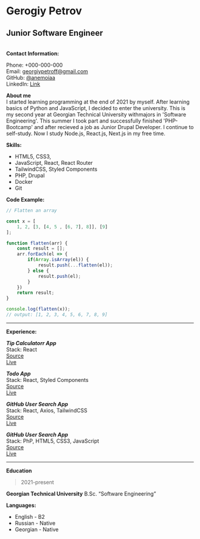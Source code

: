 # Gerogiy Petrov
## Junior Software Engineer
\
**Contact Information:**

Phone: +000-000-000  
Email: georgiypetroff@gmail.com  
GitHub: [@anemoiaa](https://github.com/anemoiaa/)  
LinkedIn: [Link](https://www.linkedin.com/in/georgiy-petrov-74669b238/)  

**About me**  
I started learning programming at the end of 2021 by myself.
After learning basics of Python and JavaScript, I decided to enter the university. This is my second year at Georgian Technical University withmajors in 'Software Engineering'. This summer I took part and successfully finished 'PHP-Bootcamp' and after recieved a job as Junior Drupal Developer.
I continue to self-study. Now I study Node.js, React.js, Next.js in my free time.  

**Skills:**
+ HTML5, CSS3,
+ JavaScript, React, React Router
+ TailwindCSS, Styled Components
+ PHP, Drupal
+ Docker
+ Git  

**Code Example:**

```javascript
// Flatten an array

const x = [
    1, 2, [3, [4, 5 , [6, 7], 8]], [9]
];

function flatten(arr) {
    const result = [];
    arr.forEach(el => {
        if(Array.isArray(el)) {
            result.push(...flatten(el));
        } else {
            result.push(el);
        }
    })
    return result;
}

console.log(flatten(x));
// output: [1, 2, 3, 4, 5, 6, 7, 8, 9]

```
***

**Experience:**

***Tip Calculatorr App***  
Stack: React  
[Source](https://github.com/Anemoiaa/tip-calculator-app)  
[Live](https://anemoiaa.github.io/tip-calculator-app)  

***Todo App***  
Stack: React, Styled Components  
[Source](https://github.com/Anemoiaa/todo-app/)  
[Live](https://anemoiaa.github.io/todo-app/)  

***GitHub User Search App***  
Stack: React, Axios, TailwindCSS   
[Source](https://github.com/Anemoiaa/github-user-search-app/)  
[Live](https://anemoiaa.github.io/github-user-search-app/)  

***GitHub User Search App***  
Stack: PhP, HTML5, CSS3, JavaScript  
[Source](https://github.com/Anemoiaa/php-bootcamp-week-1/tree/master/Giorgi_Petrovi/challenge2)  
[Live](https://bitoid-week1-ch2.herokuapp.com/)  

***  

**Education**
> 2021-present

**Georgian Technical University**
B.Sc. “Software Engineering”

**Languages:**
+ English - B2
+ Russian - Native
+ Georgian - Native
